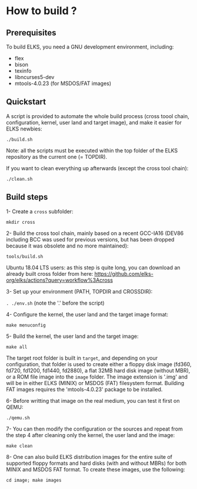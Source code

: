 # How to build ?

## Prerequisites

To build ELKS, you need a GNU development environment, including:
- flex
- bison
- texinfo
- libncurses5-dev
- mtools-4.0.23 (for MSDOS/FAT images)

## Quickstart

A script is provided to automate the whole build process
(cross toool chain, configuration, kernel, user land and target image),
and make it easier for ELKS newbies:

`./build.sh`

Note: all the scripts must be executed within the top folder of
the ELKS repository as the current one (= TOPDIR).

If you want to clean everything up afterwards (except the cross tool chain):

`./clean.sh`

## Build steps

1- Create a `cross` subfolder:

`mkdir cross`

2- Build the cross tool chain, mainly based on a recent GCC-IA16
(DEV86 including BCC was used for previous versions, but has been
dropped because it was obsolete and no more maintained):

`tools/build.sh`

Ubuntu 18.04 LTS users: as this step is quite long,
you can download an already built cross folder from here:
https://github.com/elks-org/elks/actions?query=workflow%3Across

3- Set up your environment (PATH, TOPDIR and CROSSDIR):

`. ./env.sh` (note the '.' before the script)

4- Configure the kernel, the user land and the target image format:

`make menuconfig`

5- Build the kernel, the user land and the target image:

`make all`

The target root folder is built in `target`, and depending on your
configuration, that folder is used to create either a floppy disk image
(fd360, fd720, fd1200, fd1440, fd2880), a flat 32MB hard disk image (without MBR),
or a ROM file image into the `image` folder. The image extension is '.img'
and will be in either ELKS (MINIX) or MSDOS (FAT) filesystem format.
Building FAT images requires the 'mtools-4.0.23' package to be installed.

6- Before writting that image on the real medium, you can test it first on QEMU:

`./qemu.sh`

7- You can then modify the configuration or the sources and repeat from the
step 4 after cleaning only the kernel, the user land and the image:

`make clean`

8- One can also build ELKS distribution images for the entire suite of
supported floppy formats and hard disks (with and without MBRs) for both
MINIX and MSDOS FAT format. To create these images, use the following:

`cd image; make images`
